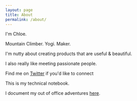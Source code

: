 ```yaml
---
layout: page
title: About
permalink: /about/
---
```


I'm Chloe.

Mountain Climber. Yogi. Maker.

I'm nutty about creating products that are useful & beautiful.

I also really like meeting passionate people.

Find me on [Twitter](https://twitter.com/thisischloed) if you'd like to connect

This is my technical notebook.

I document my out of office adventures [here](http://theadventuresofchloed.tumblr.com/).
